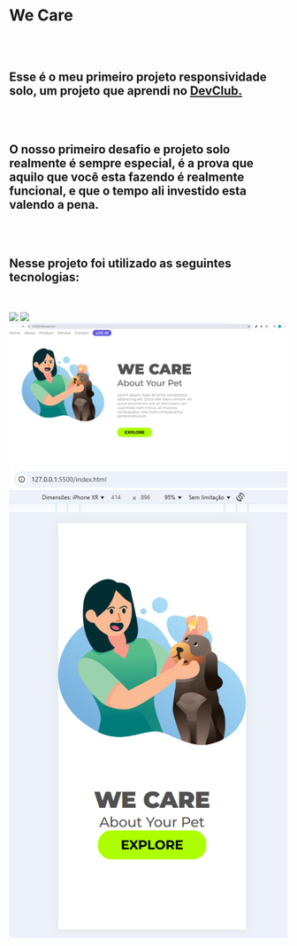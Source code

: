 <h1>We Care</h1>
<br>
<br>
<h2>Esse é o meu primeiro projeto responsividade solo, um projeto que aprendi no <a href="https://rodolfomori.com.br/devclub">DevClub.</a></h2>
<br>
<br>
<h2>O nosso primeiro desafio e projeto solo realmente é sempre especial, é a prova que aquilo que você esta fazendo é realmente funcional, e que o tempo ali investido esta valendo a pena.</h2>
<br>
<br>
<h2>Nesse projeto foi utilizado as seguintes tecnologias:</h2>
<br>
<br>
<img src="https://img.shields.io/badge/-HTML-E34F26?style=flat&logo=html5&logoColor=white"/>
<img src="https://img.shields.io/badge/-CSS3-1572B6?style=flat&logo=css3&logoColor=white"/>

<img src="https://github.com/Anderson3145/Responsividade-Solo/blob/master/assets/desktop.png?raw=true"/>
<img src="https://github.com/Anderson3145/Responsividade-Solo/blob/master/assets/mobile.png?raw=true"/>

